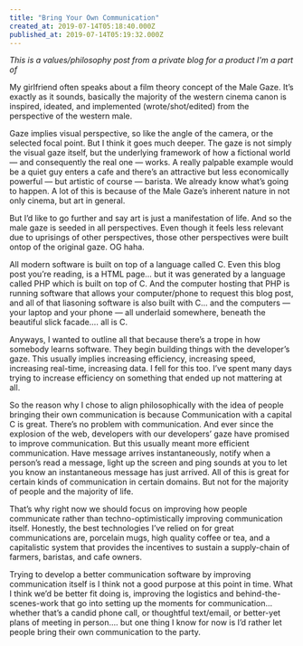 ```yaml
---
title: "Bring Your Own Communication"
created_at: 2019-07-14T05:18:40.000Z
published_at: 2019-07-14T05:19:32.000Z
---
```

_This is a values/philosophy post from a private blog for a product I'm a part of_

My girlfriend often speaks about a film theory concept of the Male Gaze. It’s exactly as it sounds, basically the majority of the western cinema canon is inspired, ideated, and implemented (wrote/shot/edited) from the perspective of the western male.

Gaze implies visual perspective, so like the angle of the camera, or the selected focal point. But I think it goes much deeper. The gaze is not simply the visual gaze itself, but the underlying framework of how a fictional world — and consequently the real one — works. A really palpable example would be a quiet guy enters a cafe and there’s an attractive but less economically powerful — but artistic of course — barista. We already know what’s going to happen. A lot of this is because of the Male Gaze’s inherent nature in not only cinema, but art in general.

But I’d like to go further and say art is just a manifestation of life. And so the male gaze is seeded in all perspectives. Even though it feels less relevant due to uprisings of other perspectives, those other perspectives were built ontop of the original gaze. OG haha.

All modern software is built on top of a language called C. Even this blog post you’re reading, is a HTML page… but it was generated by a language called PHP which is built on top of C. And the computer hosting that PHP is running software that allows your computer/phone to request this blog post, and all of that liasoning software is also built with C… and the computers — your laptop and your phone — all underlaid somewhere, beneath the beautiful slick facade…. all is C.

Anyways, I wanted to outline all that because there’s a trope in how somebody learns software. They begin building things with the developer’s gaze. This usually implies increasing efficiency, increasing speed, increasing real-time, increasing data. I fell for this too. I’ve spent many days trying to increase efficiency on something that ended up not mattering at all.

So the reason why I chose to align philosophically with the idea of people bringing their own communication is because Communication with a capital C is great. There’s no problem with communication. And ever since the explosion of the web, developers with our developers’ gaze have promised to improve communication. But this usually meant more efficient communication. Have message arrives instantaneously, notify when a person’s read a message, light up the screen and ping sounds at you to let you know an instantaneous message has just arrived. All of this is great for certain kinds of communication in certain domains. But not for the majority of people and the majority of life.

That’s why right now we should focus on improving how people communicate rather than techno-optimistically improving communication itself. Honestly, the best technologies I’ve relied on for great communications are, porcelain mugs, high quality coffee or tea, and a capitalistic system that provides the incentives to sustain a supply-chain of farmers, baristas, and cafe owners.

Trying to develop a better communication software by improving communication itself is I think not a good purpose at this point in time. What I think we’d be better fit doing is, improving the logistics and behind-the-scenes-work that go into setting up the moments for communication… whether that’s a candid phone call, or thoughtful text/email, or better-yet plans of meeting in person…. but one thing I know for now is I’d rather let people bring their own communication to the party.
